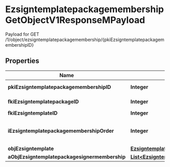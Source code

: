 

# EzsigntemplatepackagemembershipGetObjectV1ResponseMPayload

Payload for GET /1/object/ezsigntemplatepackagemembership/{pkiEzsigntemplatepackagemembershipID}

## Properties

| Name | Type | Description | Notes |
|------------ | ------------- | ------------- | -------------|
|**pkiEzsigntemplatepackagemembershipID** | **Integer** | The unique ID of the Ezsigntemplatepackagemembership |  |
|**fkiEzsigntemplatepackageID** | **Integer** | The unique ID of the Ezsigntemplatepackage |  |
|**fkiEzsigntemplateID** | **Integer** | The unique ID of the Ezsigntemplate |  |
|**iEzsigntemplatepackagemembershipOrder** | **Integer** | The order in which the Ezsigntemplate will be imported when using an Ezsigntemplatepackage. |  |
|**objEzsigntemplate** | [**EzsigntemplateResponseCompound**](EzsigntemplateResponseCompound.md) |  |  |
|**aObjEzsigntemplatepackagesignermembership** | [**List&lt;EzsigntemplatepackagesignermembershipResponseCompound&gt;**](EzsigntemplatepackagesignermembershipResponseCompound.md) |  |  |



